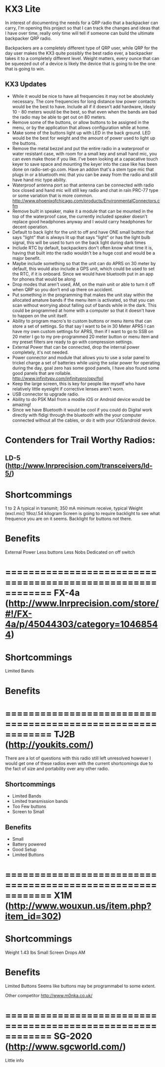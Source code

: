 KX3 Lite
======================================
In interest of documenting the needs for a QRP radio that a backpacker can carry, I'm opening this project so that I can track the changes and ideas that I have over time, really only time will tell if someone can build the ultimate backpacker QRP radio.

Backpackers are a completely different type of QRP user, while QRP for the day user makes the KX3 quite possibly the best radio ever, a backpacker takes it to a completely different level. Weight matters, every ounce that can be squeezed out of a device is likely the device that is going to be the one that is going to win.

KX3 Updates
-----------
- While it would be nice to have all frequencies it may not be absolutely necessary. The core frequencies for long distance low power contacts would be the best to have. Include all if it doesn't add hardware, idealy 10 - 80 meters would be the best, so that even when the bands are bad the radio may be able to get out on 80 meters.
- Remove some of the buttons, or allow buttons to be assigned in the menu, or by the application that allows configuration while at home.
- Make some of the buttons light up with LED in the back ground. LED would be the best for weight and the amount of power used to light up the buttons.
- Remove the metal bezzel and put the entire radio in a waterproof or water resistant case, with room for a small key and small hand mic, you can even make those if you like. I've been looking at a capacative touch keyer to save space and mounting the keyer into the case like has been done on radio-set-go.com. Have an addon that's a stem type mic that plugs in or a bluetooth mic that you can be away from the radio and still have hand mic type ability.
- Waterproof antenna port so that antenna can be connected with radio box closed and hand mic will still key radio and chat in rain PRC-77 type or some variation that is more common. http://www.phoenixofchicago.com/products/EnvironmentalConnectors.cfm
- Remove built in speaker, make it a module that can be mounted in the top of the waterproof case, the currently included speaker doesn't replace good headphones anyway and I would carry headphones for decent operation.
- Default to back light for the unit to off and have ONE small button that says "light" that is always lit up that says "light" or has the light bulb signal, this will be used to turn on the back light during dark times
- Include RTC by default, backpackers don't often know what time it is, having that built into the radio wouldn't be a huge cost and would be a major benefit.
- Maybe include something so that the unit can do APRS on 30 meter by default, this would also include a GPS unit, which could be used to set the RTC, if it is onboard. Since we would have bluetooth put in an app for phones that would be along
- Drop modes that aren't used, AM, on the main unit or able to turn it off when QRP so you don't end up there on accident.
- Put something in the programming that makes the unit stay within the allocated amature bands if the menu item is activated, so that you can scan without worrying about falling out of bands while in the dark. This could be programmed at home with a computer so that it doesn't have to happen on the unit itself.
- Ability to program macro's to custom buttons or menu items that can store a set of settings. So that say I want to be in 30 Meter APRS I can have my own custom settings for APRS, then if I want to go to SSB on 20 meter I go to my pre-programmed 20 meter button or menu item and my preset filters are ready to go with compression settings.
- External Power that can be connected, drop the internal power completely, it's not needed.
- Power connector and module that allows you to use a solar panel to trickel charge a set of batteries while using the solar power for operating during the day, goal zero has some good panels, I have also found some good panels that are rollable. http://www.infinitypv.com/infinitypro/opv/foil
- Keep the large screen, this is key for people like myself who have relatively little eyesight if corrective lenses aren't worn.
- USB connector to upgrade radio.
- Ability to do PSK Mail from a modile iOS or Android device would be amazing!
- Since we have Bluetooth it would be cool if you could do Digital work directly with fldigi through the bluetooth with the your computer connected without all the cables, or do it with your iOS/android device.

Contenders for Trail Worthy Radios:
============================================================
LD-5 (http://www.lnrprecision.com/transceivers/ld-5/)
------------------------------------------------------------
Shortcommings
===================
1 to 2 A typical in transmit; 350 mA minimum receive, typical
Weight (excl.mic) 19oz/.54 kilogram
Screen is going to require backlight to see what frequence you are on it seems.
Backlight for buttons not there.

Benefits
===================
External Power
Less buttons
Less Nobs
Dedicated on off switch

============================================================
FX-4a (http://www.lnrprecision.com/store/#!/FX-4a/p/45044303/category=10468544)
============================================================
Shortcommings
===================
Limited Bands

Benefits
===================

============================================================
TJ2B (http://youkits.com/)
============================================================
There are a lot of questions with this radio still left unresolved however I would get one of these radios
even with the current shortcomings due to the fact of size and portability over any other radio.

Shortcommings
-------------------
- Limited Bands
- Limited transmission bands
- Too Few buttons
- Screen to Small

Benefits
---------------
- Small
- Battery powered
- Good Setup
- Limited Buttons

============================================================
X1M (http://www.wouxun.us/item.php?item_id=302)
============================================================
Shortcommings
===================
Weight 1.43 lbs
Small Screen
Drops AM

Benefits
===================
Limited Buttons
Seems like buttons may be programmabel to some extent.

Other competitor
http://www.m0nka.co.uk/

============================================================
SG-2020 (http://www.sgcworld.com/)
============================================================
Little info
